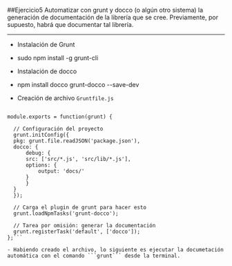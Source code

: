 ##Ejercicio5
Automatizar con grunt y docco (o algún otro sistema) la generación de documentación de la librería que se cree. Previamente, por supuesto, habrá que documentar tal librería.
_____

* Instalación de Grunt
 - sudo npm install -g grunt-cli

* Instalación de docco
 - npm install docco grunt-docco --save-dev

- Creación de archivo ```Gruntfile.js```
```'use strict';

module.exports = function(grunt) {

  // Configuración del proyecto
  grunt.initConfig({
  pkg: grunt.file.readJSON('package.json'),
  docco: {
	  debug: {
	  src: ['src/*.js', 'src/lib/*.js'],
	  options: {
		  output: 'docs/'
	  }
	  }
  }
  });

  // Carga el plugin de grunt para hacer esto
  grunt.loadNpmTasks('grunt-docco');

  // Tarea por omisión: generar la documentación
  grunt.registerTask('default', ['docco']);
};```

- Habiendo creado el archivo, lo siguiente es ejecutar la documetación automática con el comando ```grunt``` desde la terminal.

